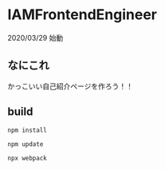 # IAMFrontendEngineer

2020/03/29 始動

## なにこれ

かっこいい自己紹介ページを作ろう！！

## build

`npm install`

`npm update`

`npx webpack`
